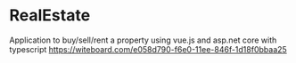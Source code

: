 # RealEstate
Application to buy/sell/rent a property using vue.js and asp.net core with typescript
https://witeboard.com/e058d790-f6e0-11ee-846f-1d18f0bbaa25
